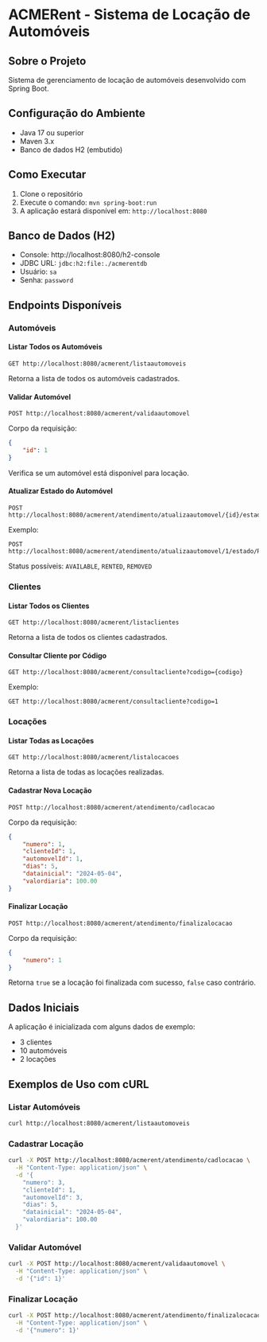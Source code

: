 # ACMERent - Sistema de Locação de Automóveis

## Sobre o Projeto
Sistema de gerenciamento de locação de automóveis desenvolvido com Spring Boot.

## Configuração do Ambiente
- Java 17 ou superior
- Maven 3.x
- Banco de dados H2 (embutido)

## Como Executar
1. Clone o repositório
2. Execute o comando: `mvn spring-boot:run`
3. A aplicação estará disponível em: `http://localhost:8080`

## Banco de Dados (H2)
- Console: http://localhost:8080/h2-console
- JDBC URL: `jdbc:h2:file:./acmerentdb`
- Usuário: `sa`
- Senha: `password`

## Endpoints Disponíveis

### Automóveis

#### Listar Todos os Automóveis
```
GET http://localhost:8080/acmerent/listaautomoveis
```
Retorna a lista de todos os automóveis cadastrados.

#### Validar Automóvel
```
POST http://localhost:8080/acmerent/validaautomovel
```
Corpo da requisição:
```json
{
    "id": 1
}
```
Verifica se um automóvel está disponível para locação.

#### Atualizar Estado do Automóvel
```
POST http://localhost:8080/acmerent/atendimento/atualizaautomovel/{id}/estado/{status}
```
Exemplo:
```
POST http://localhost:8080/acmerent/atendimento/atualizaautomovel/1/estado/RENTED
```
Status possíveis: `AVAILABLE`, `RENTED`, `REMOVED`

### Clientes

#### Listar Todos os Clientes
```
GET http://localhost:8080/acmerent/listaclientes
```
Retorna a lista de todos os clientes cadastrados.

#### Consultar Cliente por Código
```
GET http://localhost:8080/acmerent/consultacliente?codigo={codigo}
```
Exemplo:
```
GET http://localhost:8080/acmerent/consultacliente?codigo=1
```

### Locações

#### Listar Todas as Locações
```
GET http://localhost:8080/acmerent/listalocacoes
```
Retorna a lista de todas as locações realizadas.

#### Cadastrar Nova Locação
```
POST http://localhost:8080/acmerent/atendimento/cadlocacao
```
Corpo da requisição:
```json
{
    "numero": 1,
    "clienteId": 1,
    "automovelId": 1,
    "dias": 5,
    "datainicial": "2024-05-04",
    "valordiaria": 100.00
}
```

#### Finalizar Locação
```
POST http://localhost:8080/acmerent/atendimento/finalizalocacao
```
Corpo da requisição:
```json
{
    "numero": 1
}
```
Retorna `true` se a locação foi finalizada com sucesso, `false` caso contrário.

## Dados Iniciais
A aplicação é inicializada com alguns dados de exemplo:
- 3 clientes
- 10 automóveis
- 2 locações

## Exemplos de Uso com cURL

### Listar Automóveis
```bash
curl http://localhost:8080/acmerent/listaautomoveis
```

### Cadastrar Locação
```bash
curl -X POST http://localhost:8080/acmerent/atendimento/cadlocacao \
  -H "Content-Type: application/json" \
  -d '{
    "numero": 3,
    "clienteId": 1,
    "automovelId": 3,
    "dias": 5,
    "datainicial": "2024-05-04",
    "valordiaria": 100.00
  }'
```

### Validar Automóvel
```bash
curl -X POST http://localhost:8080/acmerent/validaautomovel \
  -H "Content-Type: application/json" \
  -d '{"id": 1}'
```

### Finalizar Locação
```bash
curl -X POST http://localhost:8080/acmerent/atendimento/finalizalocacao \
  -H "Content-Type: application/json" \
  -d '{"numero": 1}'
``` 